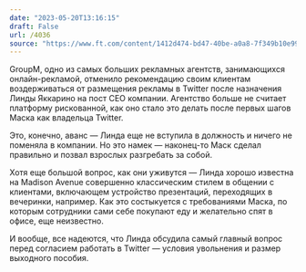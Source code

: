 ```yaml
---
date: "2023-05-20T13:16:15"
draft: False
url: /4036
source: "https://www.ft.com/content/1412d474-bd47-40be-a0a8-7f349b10e997"
---
```


GroupM, одно из самых больших рекламных агентств, занимающихся онлайн-рекламой, отменило рекомендацию своим клиентам воздерживаться от размещения рекламы в Twitter после назначения Линды Яккарино на пост CEO компании. Агентство больше не считает платформу рискованной, как оно стало это делать после первых шагов Маска как владельца Twitter.

Это, конечно, аванс — Линда еще не вступила в должность и ничего не поменяла в компании. Но это намек — наконец-то Маск сделал правильно и позвал взрослых разгребать за собой.

Хотя еще большой вопрос, как они уживутся — Линда хорошо известна на Madison Avenue совершенно классическим стилем в общении с клиентами, включающем устройство презентаций, переходящих в вечеринки, например. Как это состыкуется с требованиями Маска, по которым сотрудники сами себе покупают еду и желательно спят в офисе, еще неизвестно.

И вообще, все надеются, что Линда обсудила самый главный вопрос перед согласием работать в Twitter — условия увольнения и размер выходного пособия.
